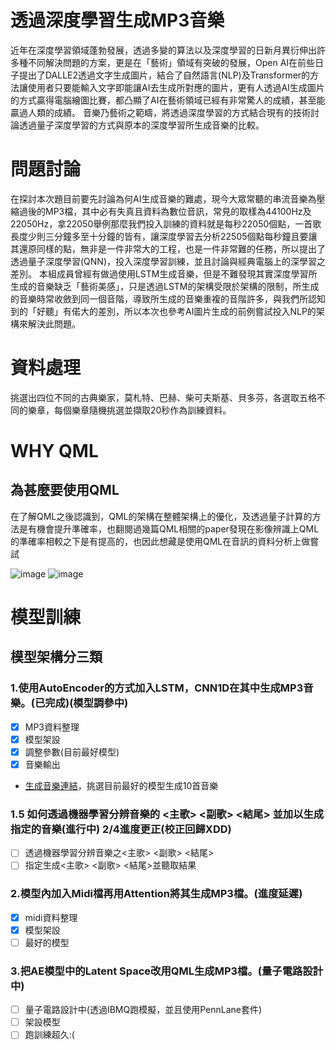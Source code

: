 # 透過深度學習生成MP3音樂

近年在深度學習領域蓬勃發展，透過多變的算法以及深度學習的日新月異衍伸出許多種不同解決問題的方案，更是在「藝術」領域有突破的發展，Open AI在前些日子提出了DALLE2透過文字生成圖片，結合了自然語言(NLP)及Transformer的方法讓使用者只要能輸入文字即能讓AI去生成所對應的圖片，更有人透過AI生成圖片的方式贏得電腦繪圖比賽，都凸顯了AI在藝術領域已經有非常驚人的成績，甚至能贏過人類的成績。
    音樂乃藝術之範疇，將透過深度學習的方式結合現有的技術討論透過量子深度學習的方式與原本的深度學習所生成音樂的比較。
# 問題討論

在探討本次題目前要先討論為何AI生成音樂的難處，現今大眾常聽的串流音樂為壓縮過後的MP3檔，其中必有失真且資料為數位音訊，常見的取樣為44100Hz及22050Hz，拿22050舉例那麼我們投入訓練的資料就是每秒22050個點，一首歌長度少則三分鐘多至十分鐘的皆有，讓深度學習去分析22505個點每秒鐘且要讓其還原同樣的點，無非是一件非常大的工程，也是一件非常難的任務，所以提出了透過量子深度學習(QNN)，投入深度學習訓練，並且討論與經典電腦上的深學習之差別。
本組成員曾經有做過使用LSTM生成音樂，但是不難發現其實深度學習所生成的音樂缺乏「藝術美感」，只是透過LSTM的架構受限於架構的限制，所生成的音樂時常收斂到同一個音階，導致所生成的音樂重複的音階許多，與我們所認知到的「好聽」有偌大的差別，所以本次也參考AI圖片生成的前例嘗試投入NLP的架構來解決此問題。

# 資料處理

挑選出四位不同的古典樂家，莫札特、巴赫、柴可夫斯基、貝多芬，各選取五格不同的樂章，每個樂章隨機挑選並擷取20秒作為訓練資料。

# WHY QML
## 為甚麼要使用QML
在了解QML之後認識到，QML的架構在整體架構上的優化，及透過量子計算的方法是有機會提升準確率，也翻閱過幾篇QML相關的paper發現在影像辨識上QML的準確率相較之下是有提高的，也因此想藏是使用QML在音訊的資料分析上做嘗試

![image](https://user-images.githubusercontent.com/75330475/206336853-6c7f210c-ecd9-46f6-948d-0317cd11b1a2.png)
![image](https://user-images.githubusercontent.com/75330475/206361468-4d8ee5cd-89da-46d7-8824-f6975a2ecff7.png)

# 模型訓練
## 模型架構分三類
### 1.使用AutoEncoder的方式加入LSTM，CNN1D在其中生成MP3音樂。(已完成)(模型調參中) 
- [x] MP3資料整理
- [x] 模型架設
- [x] 調整參數(目前最好模型)
- [x] 音樂輸出
*   [生成音樂連結](https://drive.google.com/drive/folders/185Vhm6fO4SWUI3Z4D_VEUX-vFGxXSJ0a?usp=sharing)，挑選目前最好的模型生成10首音樂
### 1.5 如何透過機器學習分辨音樂的 <主歌> <副歌> <結尾> 並加以生成指定的音樂(進行中) 2/4進度更正(校正回歸XDD)
- [ ] 透過機器學習分辨音樂之<主歌> <副歌> <結尾>
- [ ] 指定生成<主歌> <副歌> <結尾>並聽取結果
### 2.模型內加入Midi檔再用Attention將其生成MP3檔。(進度延遲)
- [x] midi資料整理
- [x] 模型架設
- [ ] 最好的模型
### 3.把AE模型中的Latent Space改用QML生成MP3檔。(量子電路設計中)
- [ ] 量子電路設計中(透過IBMQ跑模擬，並且使用PennLane套件)
- [ ] 架設模型
- [ ] 跑訓練超久:(  
